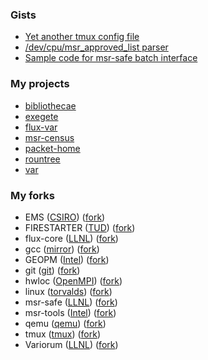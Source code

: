 ### Gists

- [Yet another tmux config file](https://gist.github.com/rountree/cde5500037897e4480e902659f3847b8)
- [/dev/cpu/msr_approved_list parser](https://gist.github.com/rountree/26079756c4ce9c8f237b9191b26aaf1a)
- [Sample code for msr-safe batch interface](https://gist.github.com/rountree/46dd75b2f89440a688e7b37df1579716)

### My projects
- [bibliothecae](https://github.com/rountree/bibliothecae)
- [exegete](https://github.com/rountree/exegete)
- [flux-var](https://github.com/rountree/flux-var)
- [msr-census](https://github.com/rountree/msr-census)
- [packet-home](https://github.com/rountree/packet_home)
- [rountree](https://github.com/rountree/rountree)  
- [var](https://github.com/rountree/var)

### My forks
- EMS ([CSIRO](https://github.com/csiro-coasts/EMS)) ([fork](https://github.com/rountree/EMS))
- FIRESTARTER ([TUD](https://github.com/tud-zih-energy/FIRESTARTER)) ([fork](https://github.com/rountree/FIRESTARTER))
- flux-core ([LLNL](https://github.com/flux-framework/flux-core)) ([fork](https://github.com/rountree/flux-core))
- gcc ([mirror](https://github.com/gcc-mirror/gcc)) ([fork](https://github.com/rountree/gcc)) 
- GEOPM ([Intel](https://github.com/geopm/geopm)) ([fork](https://github.com/rountree/geopm))
- git ([git](https://github.com/git/git)) ([fork](https://github.com/rountree/git))
- hwloc ([OpenMPI](https://github.com/open-mpi/hwloc)) ([fork](https://github.com/rountree/hwloc))
- linux ([torvalds](https://github.com/torvalds/linux)) ([fork](https://github.com/rountree/linux))
- msr-safe ([LLNL](https://github.com/LLNL/msr-safe)) ([fork](https://github.com/rountree/msr-safe))
- msr-tools ([Intel](https://github.com/intel/msr-tools)) ([fork](https://github.com/rountree/msr-tools))
- qemu ([qemu](https://github.com/qemu/qemu)) ([fork](https://github.com/rountree/qemu))
- tmux ([tmux](https://github.com/tmux/tmux)) ([fork](https://github.com/rountree/tmux)) 
- Variorum ([LLNL](https://github.com/LLNL/variorum)) ([fork](https://github.com/rountree/variorum))
